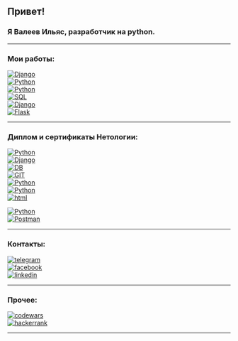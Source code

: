 ## Привет!  

### Я **Валеев Ильяс**, разработчик на python.  
---
### Мои работы:  
[![Django](https://img.shields.io/badge/-Дипломный_проект_"API_сервис_заказа_товаров_для_розничных_сетей"-white?style=social&logo=Django&logoColor=black)](https://github.com/heymaker279/python-final-diplom)  
[![Python](https://img.shields.io/badge/-Курсовой_проект_"Резервное_копирование_файлов_на_яндекс_диск"-white?style=social&logo=python)](https://github.com/heymaker279/Final_homework_of_course)  
[![Python](https://img.shields.io/badge/-Командный_курсовой_проект_"VK_Bot_Vkinder_на_python"-white?style=social&logo=python)](https://github.com/heymaker279/adpy-team-diplom-main_26_may_2022)  
[![SQL](https://img.shields.io/badge/-Домашние_работы_"Базы_данных_для_python_разработчиков"-white?style=social&logo=Postgresql)](https://github.com/heymaker279/heymaker279/blob/master/links/db.md)  
[![Django](https://img.shields.io/badge/-Домашние_работы_по_курсу_"django"-white?style=social&logo=Django&logoColor=black)](https://github.com/heymaker279/heymaker279/blob/master/links/django.md)  
[![Flask](https://img.shields.io/badge/-Домашние_работы_"flask,_asyncio,_aiohttp,_docker,_docker_compose,_celery"-white?style=social&logo=Flask&logoColor=black)](https://github.com/heymaker279/heymaker279/blob/master/links/web.md)

---
### Диплом и сертификаты Нетологии:

[![Python](https://img.shields.io/badge/-Диплом_о_профессиональной_переподготовке-white?style=social&logo=Python)](https://github.com/heymaker279/heymaker279/blob/master/certificates/Диплом%20Валеев%20Ильяс%20ПП%209786.pdf)  
[![Django](https://img.shields.io/badge/-Django:_создание_функциональных_веб_приложений-white?style=social&logo=Django&logoColor=black)](https://github.com/heymaker279/heymaker279/blob/master/certificates/Django.pdf)  
[![DB](https://img.shields.io/badge/-Базы_данных_для_Python_разработчиков-white?style=social&logo=Postgresql)](https://github.com/heymaker279/heymaker279/blob/master/certificates/Базы%20данных%20для%20Pyhon%20разработчиков.pdf)  
[![GIT](https://img.shields.io/badge/-Git:_система_контроля_версий-white?style=social&logo=GIT)](https://github.com/heymaker279/heymaker279/blob/master/certificates/GIT%20-%20система%20контроля%20версий.pdf)  
[![Python](https://img.shields.io/badge/-Профессиональная_работа_с_Python-white?style=social&logo=Python)](https://github.com/heymaker279/heymaker279/blob/master/certificates/Профессиональная%20работа%20с%20Python.pdf)  
[![Python](https://img.shields.io/badge/-Основы_языка_программирования_Python-white?style=social&logo=Python)](https://github.com/heymaker279/heymaker279/blob/master/certificates/основы%20языка%20программирования.pdf)  
[![html](https://img.shields.io/badge/-Основы_верстки_сайта-white?style=social&logo=HTML5)](https://github.com/heymaker279/heymaker279/blob/master/certificates/Основы%20верстки%20сайта.pdf)

[![Python](https://img.shields.io/badge/-Тестирование_ПО_с_Нуля_до_Специалиста-white?style=social&logo=Python)](https://github.com/heymaker279/heymaker279/blob/master/certificates/Тестирование%20ПО%20C%20нуля%20до%20специалиста.pdf)  
[![Postman](https://img.shields.io/badge/-Тестирование_ПО_Postman_для_тестирования_API-white?style=social&logo=Postman&logoColor=black)](https://github.com/heymaker279/heymaker279/blob/master/certificates/Тестирование%20ПО%20Postman%20для%20тестирования%20API.pdf)  

---
### Контакты:

[![telegram](https://img.shields.io/badge/-Telegram-white?style=social&logo=telegram)](https://t.me/heymaker279)  
[![facebook](https://img.shields.io/badge/-Facebook-white?style=social&logo=facebook)](https://www.facebook.com/profile.php?id=100004753351439)  
[![linkedin](https://img.shields.io/badge/-linkedin-white?style=social&logo=linkedin&logoColor=blue)](https://www.linkedin.com/in/%D0%B8%D0%BB%D1%8C%D1%8F%D1%81-%D0%B2%D0%B0%D0%BB%D0%B5%D0%B5%D0%B2-8b893025a/)

---
### <h3>Прочее:</h3>
[![codewars](https://img.shields.io/badge/-codewars-white?style=social&logo=codewars&logoColor=red)](https://www.codewars.com/users/heymaker279)  
[![hackerrank](https://img.shields.io/badge/-hackerrank-white?style=social&logo=hackerrank&logoColor=darkgreen)](https://www.hackerrank.com/heymaker279)

---
